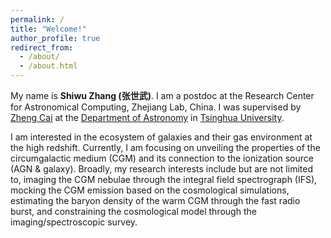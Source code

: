 ```yaml
---
permalink: /
title: "Welcome!"
author_profile: true
redirect_from: 
  - /about/
  - /about.html
---
```



My name is **Shiwu Zhang (张世武)**. I am a postdoc at the Research Center for Astronomical Computing, Zhejiang Lab, China. 
I was supervised by [Zheng Cai](http://i.astro.tsinghua.edu.cn/~zcai/) at the [Department of Astronomy](https://astro.tsinghua.edu.cn/) in [Tsinghua University](https://www.tsinghua.edu.cn/en/).  

I am interested in the ecosystem of galaxies and their gas environment at the high redshift. 
Currently, I am focusing on unveiling the properties of the circumgalactic medium (CGM) and its connection to the ionization source (AGN & galaxy). 
Broadly, my research interests include but are not limited to, imaging the CGM nebulae through the integral field spectrograph (IFS), mocking the CGM emission based on the cosmological simulations, estimating the baryon density of the warm CGM through the fast radio burst, and constraining the cosmological model through the imaging/spectroscopic survey.
